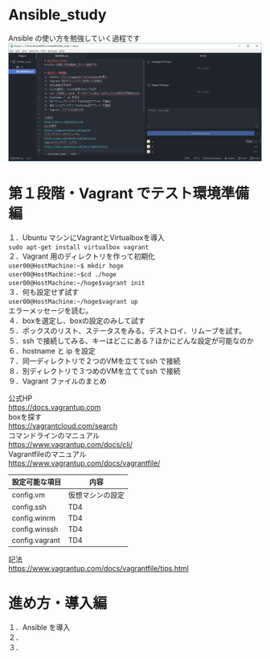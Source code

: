 # Ansible_study
Ansible の使い方を勉強していく過程です
<img src="https://github.com/78tch/Ansible_study/blob/master/images/atom.jpg"/>

# 第１段階・Vagrant でテスト環境準備編
１．Ubuntu マシンにVagrantとVirtualboxを導入  
`sudo apt-get install virtualbox vagrant`  
２．Vagrant 用のディレクトリを作って初期化  
`user00@HostMachine:~$ mkdir hoge`  
`user00@HostMachine:~$cd ./hoge`  
`user00@HostMachine:~/hoge$vagrant init`  
３．何も設定せず試す  
`user00@HostMachine:~/hoge$vagrant up`  
エラーメッセージを読む。  
４．boxを選定し、boxの設定のみして試す  
５．ボックスのリスト、ステータスをみる。デストロイ、リムーブを試す。  
５．ssh で接続してみる、キーはどこにある？ほかにどんな設定が可能なのか
６．hostname と ip を設定  
７．同一ディレクトリで２つのVMを立ててssh で接続  
８．別ディレクトリで３つめのVMを立ててssh で接続  
９．Vagrant ファイルのまとめ  

公式HP  
https://docs.vagrantup.com  
boxを探す  
https://vagrantcloud.com/search  
コマンドラインのマニュアル  
https://www.vagrantup.com/docs/cli/  
Vagrantfileのマニュアル  
https://www.vagrantup.com/docs/vagrantfile/  

 設定可能な項目 | 内容
----|----
 config.vm | 仮想マシンの設定
 config.ssh | TD4
 config.winrm | TD4
 config.winssh | TD4
 config.vagrant | TD4

記法  
https://www.vagrantup.com/docs/vagrantfile/tips.html  

# 進め方・導入編

１．Ansible を導入  
２．  
３．  
